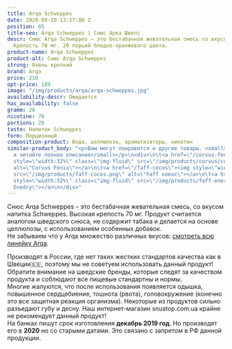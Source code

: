 ```yaml
---
title: Arqa Schweppes
date: 2020-09-10 13:27:00 Z
position: 65
title-seo: Arqa Schweppes | Снюс Арка Швепс
descr: Снюс Arqa Schweppes – это бестабачная жевательная смесь со вкусом напитка Schweppes.
  Крепость 70 мг. 20 порций бледно-оранжевого цвета.
product-name: Arqa Schweppes
product-alt: Снюс Arqa Schweppes
strong: Очень крепкий
brand: Arqa
price: 210
opt-price: 189
image: "/img/products/arqa/arqa-schweppes.jpg"
availability-descr: Ожидается
has_availability: false
gramm: 20
nicotine: 70
portions: 20
taste: Напиток Schweppes
form: Порционный
composition-product: Вода, целлюлоза, ароматизаторы, никотин
similar-product_body: "<p>Вам могут понравится и другие товары. <small>Жмите на картинки
  и читайте полное описание</small></p>\n<div>\n\t<a href=\"/corvus-fenix-barberry\"><img
  style=\"width:32%\" class=\"img-fluid\" src=\"/img/products/corvus/corvus-fenix.png\"
  alt=\"Corvus Fenix\"></a>\n\t<a href=\"/faff-cocos\"><img style=\"width:32%\" class=\"img-fluid\"
  src=\"/img/products/faff-cocos.png\" alt=\"Faff кокос\"></a>\n\t<a href=\"/faff-snus-energy\"><img
  style=\"width:32%\" class=\"img-fluid\" src=\"/img/products/faff-energy.png\" alt=\"Faff
  Enedry\"></a>\n</div>"
---
```


Снюс Arqa Schweppes – это бестабачная жевательная смесь, со вкусом напитка Schweppes. Высокая крепость 70 мг. Продукт считается аналогом шведского снюса, не содержит табака и делается на основе целлюлозы, с использованием особенных добавок.<br>
Не забываем что у Arqa множество различных вкусов: [смотреть всю линейку Arqa](/arqa).

Производят в России, где нет таких жестких стандартов качества как в Швеции🇸🇪, поэтому мы не советуем использовать данный продукт! Обратите внимание на шведские бренды, которые следят за качеством продукта и соблюдают все пищевые стандартны и нормы.<br>
Многие жалуются, что после использования появляется одышка, повышенное сердцебиение, тошнота (рвота), головокружение (конечно это все защитная реакция организма). Некоторые из продуктов сильно разъедают губу и десну. Наш интернет-магазин snustop.com.ua крайне не рекомендует данный продукт!<br>
На банках пишут срок изготовления **декабрь 2019 год**. Но производят его в **2020** но со старыми датами. Это связано с запретом в РФ данной продукции.